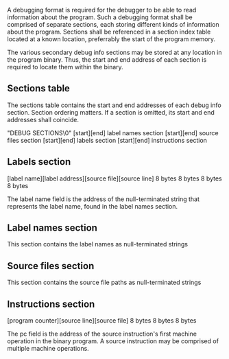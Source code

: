 

A debugging format is required for the debugger to be able to read information about the program.
Such a debugging format shall be comprised of separate sections, each storing different kinds of information about the program. Sections shall be referenced in a section index table located at a known location, preferrably the start of the program memory.

The various secondary debug info sections may be stored at any location in the program binary. Thus, the start and end address of each section is required to locate them within the binary.

## Sections table

The sections table contains the start and end addresses of each debug info section.
Section ordering matters. If a section is omitted, its start and end addresses shall coincide.

"DEBUG SECTIONS\0"
[start][end] label names section
[start][end] source files section
[start][end] labels section
[start][end] instructions section


## Labels section

[label name][label address][source file][source line]
  8 bytes     8 bytes         8 bytes     8 bytes

The label name field is the address of the null-terminated string that represents the label name, found in the label names section.


## Label names section

This section contains the label names as null-terminated strings

## Source files section

This section contains the source file paths as null-terminated strings

## Instructions section

[program counter][source line][source file]
   8 bytes          8 bytes     8 bytes

The pc field is the address of the source instruction's first machine operation in the binary program. A source instruction may be comprised of multiple machine operations.

